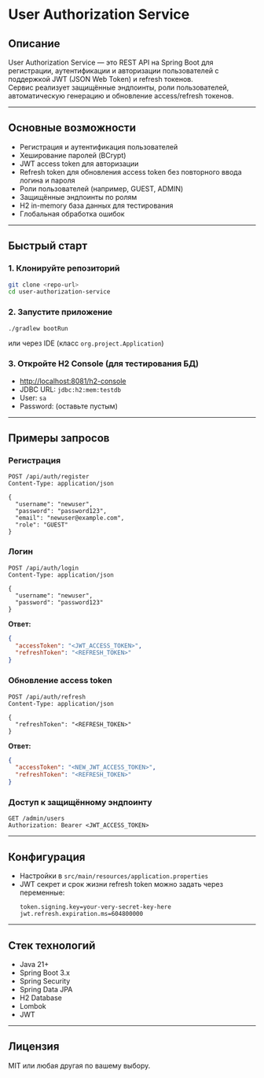 # User Authorization Service

## Описание

User Authorization Service — это REST API на Spring Boot для регистрации, аутентификации и авторизации пользователей с поддержкой JWT (JSON Web Token) и refresh токенов.  
Сервис реализует защищённые эндпоинты, роли пользователей, автоматическую генерацию и обновление access/refresh токенов.

---

## Основные возможности

- Регистрация и аутентификация пользователей
- Хеширование паролей (BCrypt)
- JWT access token для авторизации
- Refresh token для обновления access token без повторного ввода логина и пароля
- Роли пользователей (например, GUEST, ADMIN)
- Защищённые эндпоинты по ролям
- H2 in-memory база данных для тестирования
- Глобальная обработка ошибок

---

## Быстрый старт

### 1. Клонируйте репозиторий

```bash
git clone <repo-url>
cd user-authorization-service
```

### 2. Запустите приложение

```bash
./gradlew bootRun
```
или через IDE (класс `org.project.Application`)

### 3. Откройте H2 Console (для тестирования БД)

- [http://localhost:8081/h2-console](http://localhost:8081/h2-console)
- JDBC URL: `jdbc:h2:mem:testdb`
- User: `sa`
- Password: (оставьте пустым)

---

## Примеры запросов

### Регистрация

```http
POST /api/auth/register
Content-Type: application/json

{
  "username": "newuser",
  "password": "password123",
  "email": "newuser@example.com",
  "role": "GUEST"
}
```

### Логин

```http
POST /api/auth/login
Content-Type: application/json

{
  "username": "newuser",
  "password": "password123"
}
```
**Ответ:**
```json
{
  "accessToken": "<JWT_ACCESS_TOKEN>",
  "refreshToken": "<REFRESH_TOKEN>"
}
```

### Обновление access token

```http
POST /api/auth/refresh
Content-Type: application/json

{
  "refreshToken": "<REFRESH_TOKEN>"
}
```
**Ответ:**
```json
{
  "accessToken": "<NEW_JWT_ACCESS_TOKEN>",
  "refreshToken": "<REFRESH_TOKEN>"
}
```

### Доступ к защищённому эндпоинту

```http
GET /admin/users
Authorization: Bearer <JWT_ACCESS_TOKEN>
```

---

## Конфигурация

- Настройки в `src/main/resources/application.properties`
- JWT секрет и срок жизни refresh token можно задать через переменные:
  ```
  token.signing.key=your-very-secret-key-here
  jwt.refresh.expiration.ms=604800000
  ```

---

## Стек технологий

- Java 21+
- Spring Boot 3.x
- Spring Security
- Spring Data JPA
- H2 Database
- Lombok
- JWT

---

## Лицензия

MIT или любая другая по вашему выбору.